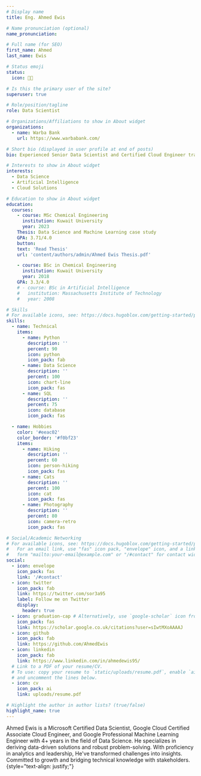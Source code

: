 ```yaml
---
# Display name
title: Eng. Ahmed Ewis

# Name pronunciation (optional)
name_pronunciation: 

# Full name (for SEO)
first_name: Ahmed
last_name: Ewis

# Status emoji
status:
  icon: 🧑‍💻️

# Is this the primary user of the site?
superuser: true

# Role/position/tagline
role: Data Scientist

# Organizations/Affiliations to show in About widget
organizations:
  - name: Warba Bank
    url: https://www.warbabank.com/

# Short bio (displayed in user profile at end of posts)
bio: Experienced Senior Data Scientist and Certified Cloud Engineer transforming business challenges into data-driven solutions with a focus on AI innovation and team leadership.

# Interests to show in About widget
interests:
  - Data Science
  - Artificial Intelligence
  - Cloud Solutions

# Education to show in About widget
education:
  courses:
    - course: MSc Chemical Engineering
      institution: Kuwait University
      year: 2023
    Thesis: Data Science and Machine Learning case study
    GPA: 3.71/4.0
    button:
    text: 'Read Thesis'
    url: 'content/authors/admin/Ahmed Ewis Thesis.pdf'

    - course: BSc in Chemical Engineering
      institution: Kuwait University
      year: 2018
    GPA: 3.3/4.0
    # - course: BSc in Artificial Intelligence
    #   institution: Massachusetts Institute of Technology
    #   year: 2008

# Skills
# For available icons, see: https://docs.hugoblox.com/getting-started/page-builder/#icons
skills:
  - name: Technical
    items:
      - name: Python
        description: ''
        percent: 90
        icon: python
        icon_pack: fab
      - name: Data Science
        description: ''
        percent: 100
        icon: chart-line
        icon_pack: fas
      - name: SQL
        description: ''
        percent: 75
        icon: database
        icon_pack: fas

  - name: Hobbies
    color: '#eeac02'
    color_border: '#f0bf23'
    items:
      - name: Hiking
        description: ''
        percent: 60
        icon: person-hiking
        icon_pack: fas
      - name: Cats
        description: ''
        percent: 100
        icon: cat
        icon_pack: fas
      - name: Photography
        description: ''
        percent: 80
        icon: camera-retro
        icon_pack: fas

# Social/Academic Networking
# For available icons, see: https://docs.hugoblox.com/getting-started/page-builder/#icons
#   For an email link, use "fas" icon pack, "envelope" icon, and a link in the
#   form "mailto:your-email@example.com" or "/#contact" for contact widget.
social:
  - icon: envelope
    icon_pack: fas
    link: '/#contact'
  - icon: twitter
    icon_pack: fab
    link: https://twitter.com/sor3a95
    label: Follow me on Twitter
    display:
      header: true
  - icon: graduation-cap # Alternatively, use `google-scholar` icon from `ai` icon pack
    icon_pack: fas
    link: https://scholar.google.co.uk/citations?user=sIwtMXoAAAAJ
  - icon: github
    icon_pack: fab
    link: https://github.com/AhmedEwis
  - icon: linkedin
    icon_pack: fab
    link: https://www.linkedin.com/in/ahmedewis95/
  # Link to a PDF of your resume/CV.
  # To use: copy your resume to `static/uploads/resume.pdf`, enable `ai` icons in `params.yaml`,
  # and uncomment the lines below.
  - icon: cv
    icon_pack: ai
    link: uploads/resume.pdf

# Highlight the author in author lists? (true/false)
highlight_name: true
---
```


Ahmed Ewis is a Microsoft Certified Data Scientist, Google Cloud Certified Associate Cloud Engineer, and Google Professional Machine Learning Engineer with 4+ years in the field of Data Science. He specializes in deriving data-driven solutions and robust problem-solving. With proficiency in analytics and leadership, He've transformed challenges into insights. Committed to growth and bridging technical knowledge with stakeholders.
{style="text-align: justify;"}
